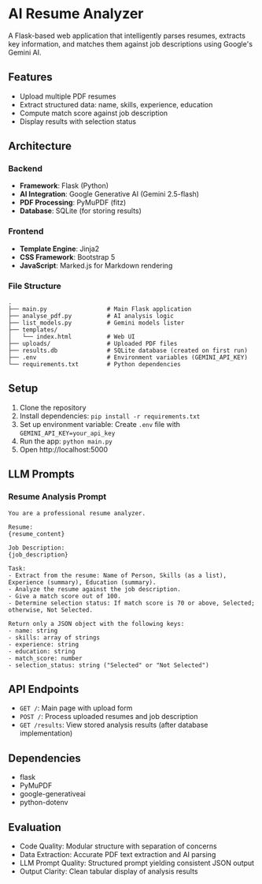 # AI Resume Analyzer

A Flask-based web application that intelligently parses resumes, extracts key information, and matches them against job descriptions using Google's Gemini AI.

## Features

- Upload multiple PDF resumes
- Extract structured data: name, skills, experience, education
- Compute match score against job description
- Display results with selection status

## Architecture

### Backend
- **Framework**: Flask (Python)
- **AI Integration**: Google Generative AI (Gemini 2.5-flash)
- **PDF Processing**: PyMuPDF (fitz)
- **Database**: SQLite (for storing results)

### Frontend
- **Template Engine**: Jinja2
- **CSS Framework**: Bootstrap 5
- **JavaScript**: Marked.js for Markdown rendering

### File Structure
```
.
├── main.py                 # Main Flask application
├── analyse_pdf.py          # AI analysis logic
├── list_models.py          # Gemini models lister
├── templates/
│   └── index.html          # Web UI
├── uploads/                # Uploaded PDF files
├── results.db              # SQLite database (created on first run)
├── .env                    # Environment variables (GEMINI_API_KEY)
└── requirements.txt        # Python dependencies
```

## Setup

1. Clone the repository
2. Install dependencies: `pip install -r requirements.txt`
3. Set up environment variable: Create `.env` file with `GEMINI_API_KEY=your_api_key`
4. Run the app: `python main.py`
5. Open http://localhost:5000

## LLM Prompts

### Resume Analysis Prompt
```
You are a professional resume analyzer.

Resume:
{resume_content}

Job Description:
{job_description}

Task:
- Extract from the resume: Name of Person, Skills (as a list), Experience (summary), Education (summary).
- Analyze the resume against the job description.
- Give a match score out of 100.
- Determine selection status: If match score is 70 or above, Selected; otherwise, Not Selected.

Return only a JSON object with the following keys:
- name: string
- skills: array of strings
- experience: string
- education: string
- match_score: number
- selection_status: string ("Selected" or "Not Selected")
```

## API Endpoints

- `GET /`: Main page with upload form
- `POST /`: Process uploaded resumes and job description
- `GET /results`: View stored analysis results (after database implementation)

## Dependencies

- flask
- PyMuPDF
- google-generativeai
- python-dotenv

## Evaluation

- Code Quality: Modular structure with separation of concerns
- Data Extraction: Accurate PDF text extraction and AI parsing
- LLM Prompt Quality: Structured prompt yielding consistent JSON output
- Output Clarity: Clean tabular display of analysis results
